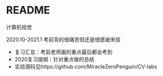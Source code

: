 # README

计算机视觉

2020.10-2021.1 考前背的很痛苦但还是很感谢宋叔

* 复习汇总：考前老师画的重点最后都会考到
* 2020复习提纲：针对重点做的总结
* 实验源码见https://github.com/MiracleZeroPenguin/CV-labs